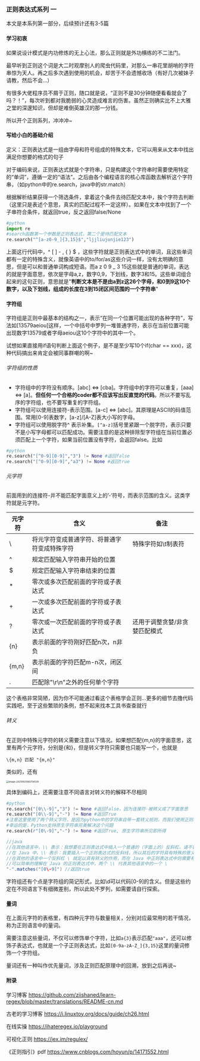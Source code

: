 ### 正则表达式系列 一

本文是本系列第一部分，后续预计还有3-5篇

#### 学习初衷

如果说设计模式是内功修炼的无上心法，那么正则就是外功横练的不二法门。

最早听到正则这个词是大二时观摩别人的爬虫代码里，对那么一串花里胡哨的字符串惊为天人。再之后多次遇到使用的机会，却苦于不会遗憾收场（有好几次被妹子请教，然后不会...）

有很多大佬程序员不屑于正则，随口就是说，“正则不是30分钟随便看看就会了吗？！”，每次听到都对我脆弱的心灵造成难言的伤害。虽然正则确实比不上大雅之堂的深邃知识，但却是难倒英雄汉的那一分钱。

所以开个正则系列，冲冲冲~

#### 写给小白的基础介绍

定义：正则表达式是一组由字母和符号组成的特殊文本，它可以用来从文本中找出满足你想要的格式的句子

对于编码来说，正则表达式就是个字符串，只是构建这个字符串时需要使用特定的“单词”，遵循一定的“语法”。之后由各个编程语言的核心库函数去解析这个字符串，（如python中的re.search，java中的str.match）

根据解析结果获得一个筛选条件，拿着这个条件去待匹配文本中，挨个字符去判断（这里只是表述个意思，真实的匹配过程不一定这样）。如果在文本中找到了一个子串符合条件，就返回true，反之返回false/None

```python
#python
import re
#search函数第一个参数是正则表达式，第二个是待匹配文本
re.search("^[a-z0-9_]{3,15}$","ljjliujunjie123")
```

上面这行代码中，^   [  ]  - , {  }  $ ，这些字符就是正则表达式中的单词，且这些单词都有一定的特殊含义，就像英语中的to/for/as这些介词一样，没有太明确的意思，但是可以和普通单词构成短语。而a  z  0  9 _ 3 15这些就是普通的单词，表达的就是字面意思，依次是字母a,z，数字0,9，下划线，数字3和15。这些单词组合起来的这句正则，意思就是"**判断文本是不是由a到z这26个字母，和0到9这10个数字，以及下划线，组成的长度在3到15闭区间范围的一个字符串**"

#### 字符组

字符组是正则中最基本的结构之一，表示“在同一个位置可能出现的各种字符”，写法如[13579aeiou]这样，一个中括号中罗列一堆普通字符，表示在当前位置可能出现数字13579或者字母aeiou这10个字符中的其中一个。

试想如果直接用if语句判断上面这个例子，是不是至少写10个if(char == xxx)，这种代码搞出来肯定会被同事群嘲的啊~

###### 字符组的性质

- 字符组中的字符没有顺序。[abc] <=> [cba]。字符组中的字符可以重复，[aaa] <=> [a]。**但任何一个合格的coder都不应该写出反直觉的代码**。所以不要写乱序的字符组，也不要写重复的字符组。
- 字符组可以使用连接符-表示范围。[a-c] <=> [abc]。其原理是ASCII的码值范围。常用[0-9]表数字，[a-z]/[A-Z]表大小写的字母。
- 字符组可以使用脱字符^ 表示补集。`[^a-z]`括号里紧跟一个脱字符，表示只要不是小写字母都可以匹配成功。需要注意的是这种排除型字符组在当前位置必须匹配上一个字符，如果当前位置没有字符，会返回false。比如

```python
#python
re.search("[^0-9][0-9]","3") != None #返回false
re.search("[^0-9][0-9]","a3") != None #返回true
```

###### 元字符

前面用到的连接符-并不能匹配字面意义上的’-‘符号，而表示范围的含义。这类字符就是元字符。

| 元字符 | 含义                                         | 备注                          |
| ------ | -------------------------------------------- | ----------------------------- |
| \      | 将元字符变成普通字符、将普通字符变成特殊字符 | 特殊字符如\t制表符            |
| ^      | 规定匹配输入字符串开始的位置                 |                               |
| $      | 规定匹配输入字符串结束的位置                 |                               |
| *      | 零次或多次匹配前面的字符或子表达式           |                               |
| +      | 一次或多次匹配前面的字符或子表达式           |                               |
| ?      | 零次或一次匹配前面的字符或子表达式           | 还用于调整贪婪/非贪婪匹配模式 |
| {n}    | 表示前面的字符刚好匹配n次，n非负             |                               |
| {m,n}  | 表示前面的字符匹配m-n次，闭区间              |                               |
| .      | 匹配除"\r\n"之外的任何单个字符               |                               |

这个表格非常简陋，因为你不可能通过看这个表格学会正则...更多的细节去撸代码实践吧，至于这些繁琐的条例，想不起来找本工具书查查就行

###### 转义

在正则中特殊元字符的转义需要注意以下情况。如果想匹配{m,n}的字面意思，这里有两个元字符，分别是{和}，但是转义字符只需要也只能写一个，也就是

```
\{m,n} 匹配 "{m,n}"
```

类似的，还有

<img src="C:\Users\19956875375\AppData\Roaming\Typora\typora-user-images\image-20210920160754539.png" alt="image-20210920160754539" style="zoom:43%;" />

具体到编码上，还需要注意不同语言对转义符的解释不尽相同

```python
#python
re.search("[0\\-9]","3") != None #返回false，因为连接符-被转义成了字面意思
re.search("[0\\-9]","-") != None #返回True
#注意这里使用了两个转义字符，是因为python中的字符串自带一套转义规则，而我们使用正则时需要保证传入的转义符是字面含义，所以需要对转义符进行转义保证它是字面意思
#幸运的是，Python支持原生字符串完美解决这个问题
re.search(r"[0\-9]","-") != None #返回True, 原生字符串所见即所得
```

```java
//java
//在其他语言中，\\ 表示：我想要在正则表达式中插入一个普通的（字面上的）反斜杠，请不要给它任何特殊的意义。
//在 Java 中，\\ 表示：我要插入一个正则表达式的反斜线，所以其后的字符具有特殊的意义。
//在其他的语言中一个反斜杠 \ 就足以具有转义的作用，而在 Java 中正则表达式中则需要有两个反斜杠才能被解析为其他语言中的转义作用
//可以简单的理解在 Java 的正则表达式中，两个 \\ 代表其他语言中的一个 \
"-".matches("[0\-9]") //返回true
```

字符组还有个点是字符组的简记形式，比如\d可以代码[0-9]的含义。但是这些约定在不同语言下有细微差别，所以此处不罗列，如需要请自行探索。

#### 量词

在上面元字符的表格里，有四种元字符与数量相关，分别对应最常用的若干情况，称为正则语言中的量词。

需要注意这些量词，不仅可以修饰单个字符，比如`a{3}`表示匹配`"aaa"`，还可以修饰子表达式，也就是一个子正则表达式，比如`[0-9a-zA-Z_]{3,15}`这里的量词修饰一个字符组。

量词还有一种叫作优先量词，涉及正则匹配原理中的回溯，放到之后再说~

#### 附录

学习博客 https://github.com/ziishaned/learn-regex/blob/master/translations/README-cn.md

古老的学习博客 https://i.linuxtoy.org/docs/guide/ch26.html

在线实操  https://ihateregex.io/playground

可视化正则 https://jex.im/regulex/

《正则指引》pdf https://www.cnblogs.com/hoyun/p/14171552.html

